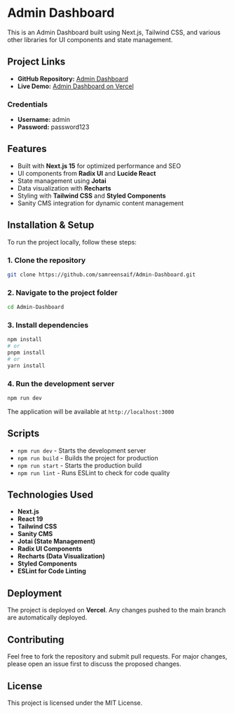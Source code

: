 # Admin Dashboard

This is an Admin Dashboard built using Next.js, Tailwind CSS, and various other libraries for UI components and state management.

## Project Links

- **GitHub Repository:** [Admin Dashboard](https://github.com/samreensaif/Admin-Dashboard.git)
- **Live Demo:** [Admin Dashboard on Vercel](https://admin-dashboard-one-khaki-57.vercel.app)

### Credentials

- **Username:** admin
- **Password:** password123

## Features

- Built with **Next.js 15** for optimized performance and SEO
- UI components from **Radix UI** and **Lucide React**
- State management using **Jotai**
- Data visualization with **Recharts**
- Styling with **Tailwind CSS** and **Styled Components**
- Sanity CMS integration for dynamic content management

## Installation & Setup

To run the project locally, follow these steps:

### 1. Clone the repository

```bash
git clone https://github.com/samreensaif/Admin-Dashboard.git
```

### 2. Navigate to the project folder

```bash
cd Admin-Dashboard
```

### 3. Install dependencies

```bash
npm install
# or
pnpm install
# or
yarn install
```

### 4. Run the development server

```bash
npm run dev
```

The application will be available at `http://localhost:3000`

## Scripts

- `npm run dev` - Starts the development server
- `npm run build` - Builds the project for production
- `npm run start` - Starts the production build
- `npm run lint` - Runs ESLint to check for code quality

## Technologies Used

- **Next.js**
- **React 19**
- **Tailwind CSS**
- **Sanity CMS**
- **Jotai (State Management)**
- **Radix UI Components**
- **Recharts (Data Visualization)**
- **Styled Components**
- **ESLint for Code Linting**

## Deployment

The project is deployed on **Vercel**. Any changes pushed to the main branch are automatically deployed.

## Contributing

Feel free to fork the repository and submit pull requests. For major changes, please open an issue first to discuss the proposed changes.

## License

This project is licensed under the MIT License.

